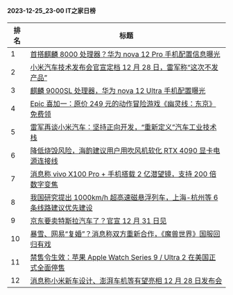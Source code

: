#### 2023-12-25_23-00  IT之家日榜

| 排名 | 标题|
| --- | ---|
| 1 | [首搭麒麟 8000 处理器？华为 nova 12 Pro 手机配置信息曝光](https://www.ithome.com/0/741/326.htm) |
| 2 | [小米汽车技术发布会官宣定档 12 月 28 日，雷军称“这次不发产品”](https://www.ithome.com/0/741/313.htm) |
| 3 | [麒麟 9000SL 处理器，华为 nova 12 Ultra 手机配置曝光](https://www.ithome.com/0/741/461.htm) |
| 4 | [Epic 喜加一：原价 249 元的动作冒险游戏《幽灵线：东京》免费领](https://www.ithome.com/0/741/293.htm) |
| 5 | [雷军再谈小米汽车：坚持正向开发，“重新定义”汽车工业技术栈](https://www.ithome.com/0/741/362.htm) |
| 6 | [降低烧毁风险，海韵建议用户用吹风机软化 RTX 4090 显卡电源连接线](https://www.ithome.com/0/741/288.htm) |
| 7 | [消息称 vivo X100 Pro + 手机搭载 2 亿潜望镜，支持 200 倍数字变焦](https://www.ithome.com/0/741/317.htm) |
| 8 | [我国研究提出 1000km/h 超高速磁悬浮列车，上海-杭州等 6 条线路建议优先建设](https://www.ithome.com/0/741/335.htm) |
| 9 | [京东要卖特斯拉汽车了？官宣 12 月 31 日见](https://www.ithome.com/0/741/367.htm) |
| 10 | [暴雪、网易“复婚”？消息称双方重新合作，《魔兽世界》国服回归有戏](https://www.ithome.com/0/741/480.htm) |
| 11 | [禁售令生效：苹果 Apple Watch Series 9 / Ultra 2 在美国正式全面停售](https://www.ithome.com/0/741/301.htm) |
| 12 | [消息称小米新车设计、澎湃车机等有望亮相 12 月 28 日发布会](https://www.ithome.com/0/741/331.htm) |
